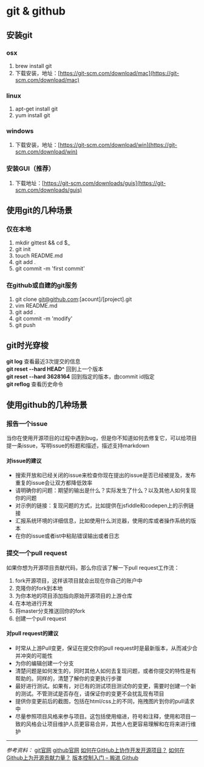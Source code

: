 # git & github

## 安装git

### osx
1. brew install git
2. 下载安装，地址：[https://git-scm.com/download/mac](https://git-scm.com/download/mac)

### linux
1. apt-get install git
2. yum install git

### windows
1. 下载安装，地址：[https://git-scm.com/download/win](https://git-scm.com/download/win)

### 安装GUI（推荐）
1. 下载地址：[https://git-scm.com/downloads/guis](https://git-scm.com/downloads/guis)

## 使用git的几种场景

### 仅在本地
1. mkdir gittest && cd $_
2. git init
3. touch README.md
4. git add .
5. git commit -m 'first commit'

### 在github或自建的git服务
1. git clone git@github.com:[acount]/[project].git
2. vim README.md
3. git add .
4. git commit -m 'modify'
5. git push
 
## git时光穿梭
**git log** 查看最近3次提交的信息  
**git reset --hard HEAD^** 回到上一个版本  
**git reset --hard 3628164** 回到指定的版本，由commit id指定  
**git reflog** 查看历史命令

## 使用github的几种场景

### 报告一个issue
当你在使用开源项目的过程中遇到bug，但是你不知道如何去修复它，可以给项目提一条issue，写明issue的标题和描述，描述支持markdown

#### 对issue的建议
* 搜索开放和已经关闭的issue来检查你现在提出的issue是否已经被提及，发布重复的issue会让双方都降低效率
* 请明确你的问题：期望的输出是什么？实际发生了什么？以及其他人如何复现你的问题
* 对示例的链接：复现问题的方式，比如提供在jsfiddle和codepen上的示例链接
* 汇报系统环境的详细信息，比如使用什么浏览器，使用的库或者操作系统的版本
* 在你的issue或者ist中粘贴错误输出或者日志

### 提交一个pull request
如果你想为开源项目贡献代码，那么你应该了解一下pull request工作流：

1. fork开源项目，这样该项目就会出现在你自己的账户中
2. 克隆你的fork到本地
3. 为你本地的项目添加指向原始开源项目的上游仓库
4. 在本地进行开发
5. 将master分支推送回你的fork
6. 创建一个pull request

#### 对pull request的建议
* 时常从上游Pull变更，保证在提交你的pull request时是最新版本，从而减少合并冲突的可能性
* 为你的编辑创建一个分支
* 清楚问题是如何发生的，同时其他人如何去复现问题，或者你提交的特性是有帮助的。同样的，清楚了解你的变更执行步骤
* 最好进行测试。如果有，对已有的测试项目测试你的变更，需要时创建一个新的测试。不管测试是否存在，请保证你的变更不会扰乱现有项目
* 提供你变更前后的截图，包括在html/css上的不同，拖拽图片到你的pull请求中
* 尽量参照项目风格来参与项目。这包括使用缩进，符号和注释，使用和项目一致的风格会让项目维护人员更容易合并，其他人也更容易理解和在将来进行维护

***

*参考资料：*
[git官网](https://git-scm.com/)
[github官网](https://github.com/)
[如何在GitHub上协作开发开源项目？](http://os.51cto.com/art/201308/408674.htm)
[如何在Github上为开源贡献力量？](http://blog.jobbole.com/65147/)
[版本控制入门 – 搬进 Github](http://www.imooc.com/learn/390)

